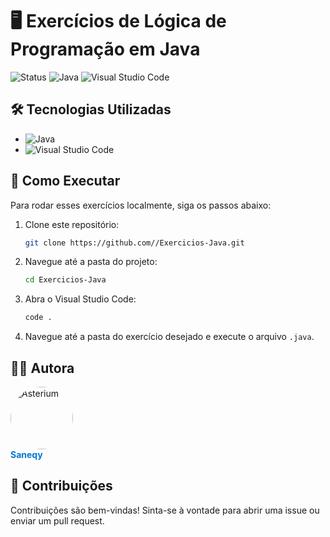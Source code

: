 # 🖥️ **Exercícios de Lógica de Programação em Java**

![Status](https://img.shields.io/badge/Status-Concluído-green?style=for-the-badge) ![Java](https://img.shields.io/badge/Java-ED8B00?style=for-the-badge&logo=java&logoColor=white) ![Visual Studio Code](https://img.shields.io/badge/Visual_Studio_Code-0078D4?style=for-the-badge&logo=visual-studio-code&logoColor=white)

## 🛠️ **Tecnologias Utilizadas**
- ![Java](https://img.shields.io/badge/Java-ED8B00?style=flat-square&logo=java&logoColor=white)
- ![Visual Studio Code](https://img.shields.io/badge/Visual_Studio_Code-0078D4?style=flat-square&logo=visual%20studio%20code&logoColor=white)

## 🚀 **Como Executar**
Para rodar esses exercícios localmente, siga os passos abaixo:
1. Clone este repositório:
   ```bash
   git clone https://github.com//Exercicios-Java.git
   ```
2. Navegue até a pasta do projeto:
   ```bash
   cd Exercicios-Java
   ```
3. Abra o Visual Studio Code:
   ```bash
   code .
   ```
4. Navegue até a pasta do exercício desejado e execute o arquivo `.java`.

## 🧑‍💻 **Autora**
<div align="left">
  <a href="https://github.com/saneqy">
    <img src="https://github.com/saneqy.png?size=100" alt="Asterium" width="100" style="border-radius: 50%;">
  </a>
  <br>
  <a href="https://github.com/saneqy" style="text-decoration: none; color: #0078D4;">
    <b>Saneqy</b>
  </a>
</div>

## 🤝 **Contribuições**
Contribuições são bem-vindas! Sinta-se à vontade para abrir uma issue ou enviar um pull request.
